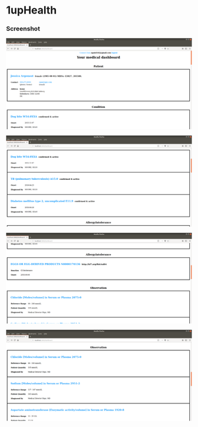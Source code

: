 # 1upHealth


### Screenshot


![Screenshot 1](https://github.com/niketpatel2525/1upHealth/blob/master/screenshot/1.png)

![Screenshot 2](https://github.com/niketpatel2525/1upHealth/blob/master/screenshot/2.png)


![Screenshot 3](https://github.com/niketpatel2525/1upHealth/blob/master/screenshot/3.png)

![Screenshot 4](https://github.com/niketpatel2525/1upHealth/blob/master/screenshot/4.png)